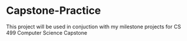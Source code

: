 # Capstone-Practice
This project will be used in conjuction with my milestone projects for CS 499 Computer Science Capstone 
